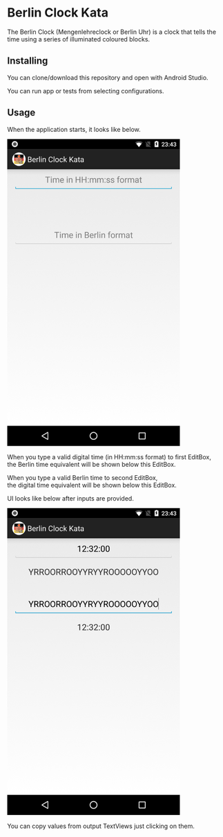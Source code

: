 # Berlin Clock Kata

The Berlin Clock (Mengenlehreclock or Berlin Uhr) is a clock that tells the time using a series of illuminated coloured blocks.

## Installing

You can clone/download this repository and open with Android Studio.

You can run app or tests from selecting configurations.

## Usage

When the application starts, it looks like below.

<img src="usage/before.png" width="400">

When you type a valid digital time (in HH:mm:ss format) to first EditBox, <br />
the Berlin time equivalent will be shown below this EditBox.

When you type a valid Berlin time to second EditBox, <br />
the digital time equivalent will be shown below this EditBox.

UI looks like below after inputs are provided.

<img src="usage/after.png" width="400">

You can copy values from output TextViews just clicking on them.

